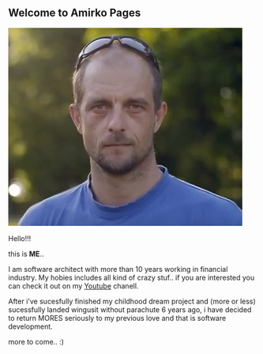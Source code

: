 ## Welcome to Amirko Pages

![image](/img/svemirko.jpg)

Hello!!!

this is **ME**.. 

I am software architect with more than 10 years working in financial industry.
My hobies includes all kind of crazy stuf.. if you are interested you can check it out on my [Youtube](https://www.youtube.com/channel/UCEX5HdbTHiak9DOg4NzSy6w) chanell.

After i've sucesfully finished my childhood dream project and (more or less) sucessfully landed wingusit without parachute 6 years ago, i have decided to return MORES seriously to my previous love and that is software development.









more to come.. :)





